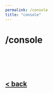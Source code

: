 ```yaml
---
permalink: /console
title: "console"
---
```

# /console
##
<br/>
<br/>
<br/>

## [< back](../index.md)
